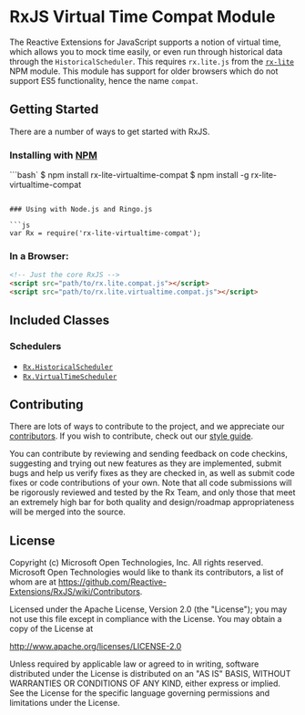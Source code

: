 # RxJS Virtual Time Compat Module #

The Reactive Extensions for JavaScript supports a notion of virtual time, which allows you to mock time easily, or even run through historical data through the `HistoricalScheduler`. This requires `rx.lite.js` from the [`rx-lite`](https://www.npmjs.com/package/rx-lite) NPM module.  This module has support for older browsers which do not support ES5 functionality, hence the name `compat`.

## Getting Started

There are a number of ways to get started with RxJS.

### Installing with [NPM](https://npmjs.org/)

```bash`
$ npm install rx-lite-virtualtime-compat
$ npm install -g rx-lite-virtualtime-compat
```

### Using with Node.js and Ringo.js

```js
var Rx = require('rx-lite-virtualtime-compat');
```

### In a Browser:

```html
<!-- Just the core RxJS -->
<script src="path/to/rx.lite.compat.js"></script>
<script src="path/to/rx.lite.virtualtime.compat.js"></script>
```

## Included Classes ##

### Schedulers

- [`Rx.HistoricalScheduler`](../../doc/api/schedulers/historicalscheduler.md)
- [`Rx.VirtualTimeScheduler`](../../doc/api/schedulers/virtualtimescheduler.md)


## Contributing ##

There are lots of ways to contribute to the project, and we appreciate our [contributors](https://github.com/Reactive-Extensions/RxJS/wiki/Contributors).  If you wish to contribute, check out our [style guide]((https://github.com/Reactive-Extensions/RxJS/tree/master/doc/contributing)).

You can contribute by reviewing and sending feedback on code checkins, suggesting and trying out new features as they are implemented, submit bugs and help us verify fixes as they are checked in, as well as submit code fixes or code contributions of your own. Note that all code submissions will be rigorously reviewed and tested by the Rx Team, and only those that meet an extremely high bar for both quality and design/roadmap appropriateness will be merged into the source.

## License ##

Copyright (c) Microsoft Open Technologies, Inc.  All rights reserved.
Microsoft Open Technologies would like to thank its contributors, a list
of whom are at https://github.com/Reactive-Extensions/RxJS/wiki/Contributors.

Licensed under the Apache License, Version 2.0 (the "License"); you
may not use this file except in compliance with the License. You may
obtain a copy of the License at

http://www.apache.org/licenses/LICENSE-2.0

Unless required by applicable law or agreed to in writing, software
distributed under the License is distributed on an "AS IS" BASIS,
WITHOUT WARRANTIES OR CONDITIONS OF ANY KIND, either express or
implied. See the License for the specific language governing permissions
and limitations under the License.
